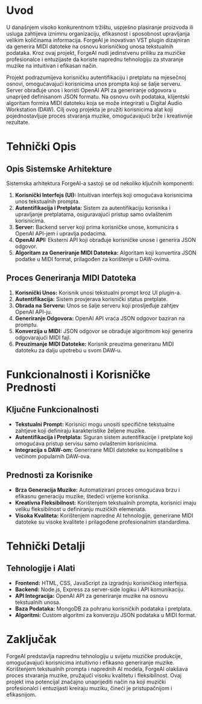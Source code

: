 # Uvod

U današnjem visoko konkurentnom tržištu, uspješno plasiranje proizvoda ili usluga zahtijeva iznimnu organizaciju, efikasnost i sposobnost upravljanja velikim količinama informacija. ForgeAI je inovativan VST plugin dizajniran da generira MIDI datoteke na osnovu korisničkog unosa tekstualnih podataka. Kroz ovaj projekt, ForgeAI nudi jedinstvenu priliku za muzičke profesionalce i entuzijaste da koriste naprednu tehnologiju za stvaranje muzike na intuitivan i efikasan način.

Projekt podrazumijeva korisničku autentifikaciju i pretplatu na mjesečnoj osnovi, omogućavajući korisnicima unos prompta koji se šalje serveru. Server obrađuje unos i koristi OpenAI API za generiranje odgovora u unaprijed definisanom JSON formatu. Na osnovu ovih podataka, klijentski algoritam formira MIDI datoteku koja se može integrirati u Digital Audio Workstation (DAW). Cilj ovog projekta je pružiti korisnicima alat koji pojednostavljuje proces stvaranja muzike, omogućavajući brže i kreativnije rezultate.

# Tehnički Opis

## Opis Sistemske Arhitekture

Sistemska arhitektura ForgeAI-a sastoji se od nekoliko ključnih komponenti:

1. **Korisnički Interfejs (UI):** Intuitivan interfejs koji omogućava korisnicima unos tekstualnih prompta.
2. **Autentifikacija i Pretplata:** Sistem za autentifikaciju korisnika i upravljanje pretplatama, osiguravajući pristup samo ovlaštenim korisnicima.
3. **Server:** Backend server koji prima korisničke unose, komunicira s OpenAI API-jem i upravlja podacima.
4. **OpenAI API:** Eksterni API koji obrađuje korisničke unose i generira JSON odgovor.
5. **Algoritam za Generiranje MIDI Datoteka:** Algoritam koji konvertira JSON podatke u MIDI format, prilagođen za korištenje u DAW-ovima.

## Proces Generiranja MIDI Datoteka

1. **Korisnički Unos:** Korisnik unosi tekstualni prompt kroz UI plugin-a.
2. **Autentifikacija:** Sistem provjerava korisnički status pretplate.
3. **Obrada na Serveru:** Unos se šalje serveru koji prosljeđuje zahtjev OpenAI API-ju.
4. **Generiranje Odgovora:** OpenAI API vraća JSON odgovor baziran na promptu.
5. **Konverzija u MIDI:** JSON odgovor se obrađuje algoritmom koji generira odgovarajući MIDI fajl.
6. **Preuzimanje MIDI Datoteke:** Korisnik preuzima generiranu MIDI datoteku za dalju upotrebu u svom DAW-u.

# Funkcionalnosti i Korisničke Prednosti

## Ključne Funkcionalnosti

- **Tekstualni Prompt:** Korisnici mogu unositi specifične tekstualne zahtjeve koji definiraju karakteristike željene muzike.
- **Autentifikacija i Pretplata:** Siguran sistem autentifikacije i pretplate koji omogućava pristup servisu samo ovlaštenim korisnicima.
- **Integracija s DAW-om:** Generirane MIDI datoteke su kompatibilne s većinom popularnih DAW-ova.

## Prednosti za Korisnike

- **Brza Generacija Muzike:** Automatizirani proces omogućava brzu i efikasnu generaciju muzike, štedeći vrijeme korisnika.
- **Kreativna Fleksibilnost:** Korištenjem tekstualnih prompta, korisnici imaju veliku fleksibilnost u definiranju muzičkih elemenata.
- **Visoka Kvaliteta:** Korištenjem napredne AI tehnologije, generirane MIDI datoteke su visoke kvalitete i prilagođene profesionalnim standardima.

# Tehnički Detalji

## Tehnologije i Alati

- **Frontend:** HTML, CSS, JavaScript za izgradnju korisničkog interfejsa.
- **Backend:** Node.js, Express za server-side logiku i API komunikaciju.
- **API Integracija:** OpenAI API za generiranje muzike na osnovu tekstualnih unosa.
- **Baza Podataka:** MongoDB za pohranu korisničkih podataka i pretplata.
- **Algoritmi:** Custom algoritmi za konverziju JSON podataka u MIDI format.

# Zaključak

ForgeAI predstavlja naprednu tehnologiju u svijetu muzičke produkcije, omogućavajući korisnicima intuitivno i efikasno generiranje muzike. Korištenjem tekstualnih prompta i naprednih AI modela, ForgeAI olakšava proces stvaranja muzike, pružajući visoku kvalitetu i fleksibilnost. Ovaj projekt ima potencijal značajno unaprijediti način na koji muzički profesionalci i entuzijasti kreiraju muziku, čineći je pristupačnijom i efikasnijom.
